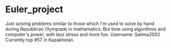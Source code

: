 # Euler_project
Just solving problems similar to those which I'm used to solve by hand during Republican Olympiads in mathematics.
But time using algorithms and computer's power, with less stress and more fun.
Username: Satima2002
Currently top #57 in Kazakhstan.
